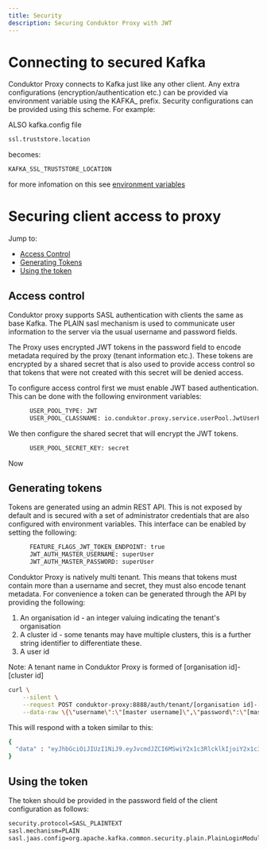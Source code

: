 ```yaml
---
title: Security
description: Securing Conduktor Proxy with JWT 
---
```



# Connecting to secured Kafka

Conduktor Proxy connects to Kafka just like any other client. Any extra configurations (encryption/authentication etc.)
can be provided via environment variable using the KAFKA_ prefix. Security configurations can be provided using this
scheme. For example:

ALSO kafka.config file

```bash
ssl.truststore.location
```

becomes:

```bash
KAFKA_SSL_TRUSTSTORE_LOCATION
```

for more infomation on this see [environment variables](../configuration/env-variables)



# Securing client access to proxy

Jump to:

- [Access Control](#access-control)
- [Generating Tokens](#generating-tokens)
- [Using the token](#using-the-token)

## Access control

Conduktor proxy supports SASL authentication with clients the same as base Kafka. The PLAIN sasl mechanism is used to 
communicate user information to the server via the usual username and password fields.

The Proxy uses encrypted JWT tokens in the password field to encode metadata required by the proxy (tenant 
information etc.). These tokens are encrypted by a shared secret that is also used to provide access control so that 
tokens that were not created with this secret will be denied access.

To configure access control first we must enable JWT based authentication. This can be done with the following 
environment variables:

```bash
      USER_POOL_TYPE: JWT
      USER_POOL_CLASSNAME: io.conduktor.proxy.service.userPool.JwtUserPoolService
```

We then configure the shared secret that will encrypt the JWT tokens.

```bash
      USER_POOL_SECRET_KEY: secret
```

Now 

## Generating tokens

Tokens are generated using an admin REST API. This is not exposed by default and is secured with a set of administrator 
credentials that are also configured with environment variables. This interface can be enabled by setting the 
following: 

```bash
      FEATURE_FLAGS_JWT_TOKEN_ENDPOINT: true
      JWT_AUTH_MASTER_USERNAME: superUser
      JWT_AUTH_MASTER_PASSWORD: superUser
```

Conduktor Proxy is natively multi tenant. This means that tokens must contain more than a username and secret, they 
must also encode tenant metadata. For convenience a token can be generated through the API by providing the following:

1. An organisation id - an integer valuing indicating the tenant's organisation
2. A cluster id - some tenants may have multiple clusters, this is a further string identifier to differentiate these.
3. A user id

Note: A tenant name in Conduktor Proxy is formed of [organisation id]-[cluster id]

```bash
curl \
    --silent \
    --request POST conduktor-proxy:8888/auth/tenant/[organisation id]-[cluster id]/user/[user id]/token \
    --data-raw \{\"username\":\"[master username]\",\"password\":\"[master password]\"\}'
```

This will respond with a token similar to this:

```bash
{
  "data" : "eyJhbGciOiJIUzI1NiJ9.eyJvcmdJZCI6MSwiY2x1c3RlcklkIjoiY2x1c3RlcjEiLCJ1c2VybmFtZSI6InRlc3RAY29uZHVrdG9yLmlvIn0.XhB1e_ZXvgZ8zIfr28UQ33S8VA7yfWyfdM561Em9lrM"
}
```

## Using the token

The token should be provided in the password field of the client configuration as follows:

```bash
security.protocol=SASL_PLAINTEXT
sasl.mechanism=PLAIN
sasl.jaas.config=org.apache.kafka.common.security.plain.PlainLoginModule required username="test@conduktor.io" password="eyJhbGciOiJIUzI1NiJ9.eyJvcmdJZCI6MSwiY2x1c3RlcklkIjoiY2x1c3RlcjEiLCJ1c2VybmFtZSI6InRlc3RAY29uZHVrdG9yLmlvIn0.XhB1e_ZXvgZ8zIfr28UQ33S8VA7yfWyfdM561Em9lrM";
```

